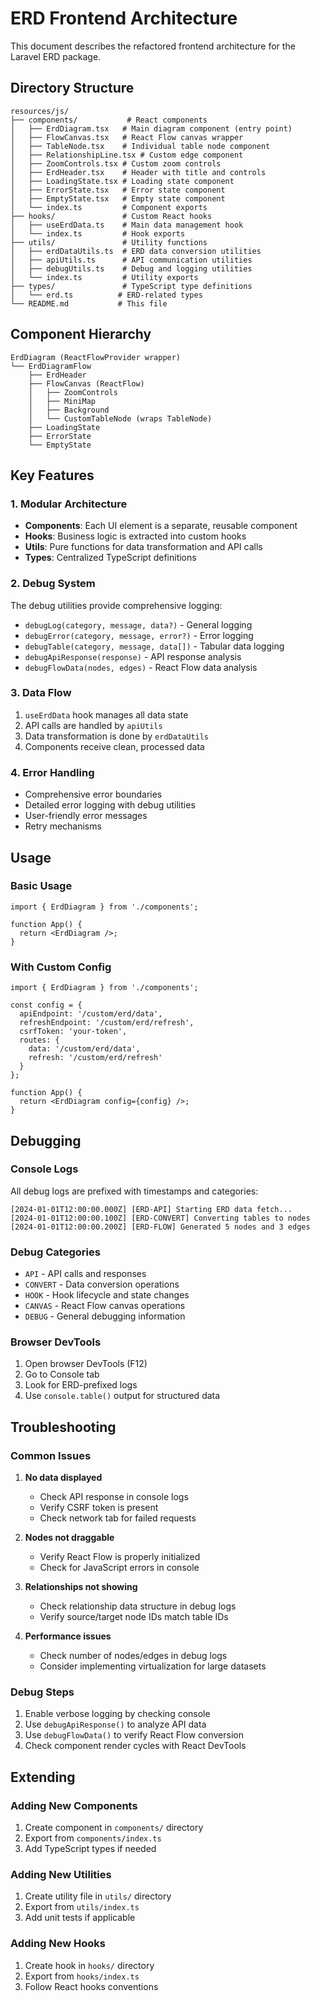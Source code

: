 # ERD Frontend Architecture

This document describes the refactored frontend architecture for the Laravel ERD package.

## Directory Structure

```
resources/js/
├── components/           # React components
│   ├── ErdDiagram.tsx   # Main diagram component (entry point)
│   ├── FlowCanvas.tsx   # React Flow canvas wrapper
│   ├── TableNode.tsx    # Individual table node component
│   ├── RelationshipLine.tsx # Custom edge component
│   ├── ZoomControls.tsx # Custom zoom controls
│   ├── ErdHeader.tsx    # Header with title and controls
│   ├── LoadingState.tsx # Loading state component
│   ├── ErrorState.tsx   # Error state component
│   ├── EmptyState.tsx   # Empty state component
│   └── index.ts         # Component exports
├── hooks/               # Custom React hooks
│   ├── useErdData.ts    # Main data management hook
│   └── index.ts         # Hook exports
├── utils/               # Utility functions
│   ├── erdDataUtils.ts  # ERD data conversion utilities
│   ├── apiUtils.ts      # API communication utilities
│   ├── debugUtils.ts    # Debug and logging utilities
│   └── index.ts         # Utility exports
├── types/               # TypeScript type definitions
│   └── erd.ts          # ERD-related types
└── README.md           # This file
```

## Component Hierarchy

```
ErdDiagram (ReactFlowProvider wrapper)
└── ErdDiagramFlow
    ├── ErdHeader
    ├── FlowCanvas (ReactFlow)
    │   ├── ZoomControls
    │   ├── MiniMap
    │   ├── Background
    │   └── CustomTableNode (wraps TableNode)
    ├── LoadingState
    ├── ErrorState
    └── EmptyState
```

## Key Features

### 1. Modular Architecture
- **Components**: Each UI element is a separate, reusable component
- **Hooks**: Business logic is extracted into custom hooks
- **Utils**: Pure functions for data transformation and API calls
- **Types**: Centralized TypeScript definitions

### 2. Debug System
The debug utilities provide comprehensive logging:
- `debugLog(category, message, data?)` - General logging
- `debugError(category, message, error?)` - Error logging
- `debugTable(category, message, data[])` - Tabular data logging
- `debugApiResponse(response)` - API response analysis
- `debugFlowData(nodes, edges)` - React Flow data analysis

### 3. Data Flow
1. `useErdData` hook manages all data state
2. API calls are handled by `apiUtils`
3. Data transformation is done by `erdDataUtils`
4. Components receive clean, processed data

### 4. Error Handling
- Comprehensive error boundaries
- Detailed error logging with debug utilities
- User-friendly error messages
- Retry mechanisms

## Usage

### Basic Usage
```tsx
import { ErdDiagram } from './components';

function App() {
  return <ErdDiagram />;
}
```

### With Custom Config
```tsx
import { ErdDiagram } from './components';

const config = {
  apiEndpoint: '/custom/erd/data',
  refreshEndpoint: '/custom/erd/refresh',
  csrfToken: 'your-token',
  routes: {
    data: '/custom/erd/data',
    refresh: '/custom/erd/refresh'
  }
};

function App() {
  return <ErdDiagram config={config} />;
}
```

## Debugging

### Console Logs
All debug logs are prefixed with timestamps and categories:
```
[2024-01-01T12:00:00.000Z] [ERD-API] Starting ERD data fetch...
[2024-01-01T12:00:00.100Z] [ERD-CONVERT] Converting tables to nodes
[2024-01-01T12:00:00.200Z] [ERD-FLOW] Generated 5 nodes and 3 edges
```

### Debug Categories
- `API` - API calls and responses
- `CONVERT` - Data conversion operations
- `HOOK` - Hook lifecycle and state changes
- `CANVAS` - React Flow canvas operations
- `DEBUG` - General debugging information

### Browser DevTools
1. Open browser DevTools (F12)
2. Go to Console tab
3. Look for ERD-prefixed logs
4. Use `console.table()` output for structured data

## Troubleshooting

### Common Issues

1. **No data displayed**
   - Check API response in console logs
   - Verify CSRF token is present
   - Check network tab for failed requests

2. **Nodes not draggable**
   - Verify React Flow is properly initialized
   - Check for JavaScript errors in console

3. **Relationships not showing**
   - Check relationship data structure in debug logs
   - Verify source/target node IDs match table IDs

4. **Performance issues**
   - Check number of nodes/edges in debug logs
   - Consider implementing virtualization for large datasets

### Debug Steps
1. Enable verbose logging by checking console
2. Use `debugApiResponse()` to analyze API data
3. Use `debugFlowData()` to verify React Flow conversion
4. Check component render cycles with React DevTools

## Extending

### Adding New Components
1. Create component in `components/` directory
2. Export from `components/index.ts`
3. Add TypeScript types if needed

### Adding New Utilities
1. Create utility file in `utils/` directory
2. Export from `utils/index.ts`
3. Add unit tests if applicable

### Adding New Hooks
1. Create hook in `hooks/` directory
2. Export from `hooks/index.ts`
3. Follow React hooks conventions